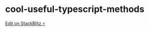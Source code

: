 # cool-useful-typescript-methods

[Edit on StackBlitz ⚡️](https://stackblitz.com/edit/cool-useful-typescript-methods)